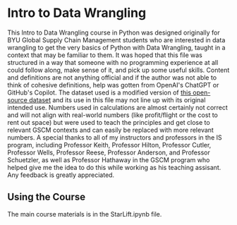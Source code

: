 # Intro to Data Wrangling
This Intro to Data Wrangling course in Python was designed originally for BYU Global Supply Chain Management students who are interested in data wrangling to get the very basics of Python with Data Wrangling, taught in a context that may be familiar to them. It was hoped that this file was structured in a way that someone with no programming experience at all could follow along, make sense of it, and pick up some useful skills. Content and definitions are not anything official and if the author was not able to think of cohesive definitions, help was gotten from OpenAI's ChatGPT or GitHub's Copilot. The dataset used is a modified version of <a href="https://raw.githubusercontent.com/jpatokal/openflights/master/data/routes.dat">this open-source dataset</a> and its use in this file may not line up with its original intended use. Numbers used in calculations are almost certainly not correct and will not align with real-world numbers (like profit/flight or the cost to rent out space) but were used to teach the principles and get close to relevant GSCM contexts and can easily be replaced with more relevant numbers. A special thanks to all of my instructors and professors in the IS program, including Professor Keith, Professor Hilton, Professor Cutler, Professor Wells, Professor Reese, Professor Anderson, and Professor Schuetzler, as well as Professor Hathaway in the GSCM program who helped give me the idea to do this while working as his teaching assisant. Any feedback is greatly appreciated.

## Using the Course
The main course materials is in the StarLift.ipynb file.
